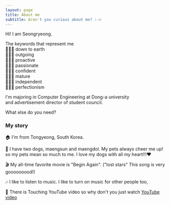 ```yaml
---
layout: page
title: About me
subtitle: Aren't you curious about me? :->
---
```


Hi! I am Seongryeong.

The keywords that represent me  
  🙋🏻‍♀ down to earth   
  🙋🏻‍♀ outgoing   
  🙋🏻‍♀ proactive   
  🙋🏻‍♀ passionate   
  🙋🏻‍♀ confident   
  🙋🏻‍♀ mature   
  🙋🏻‍♀ independent    
  🙋🏻‍♀ perfectionism   

I'm majoring in Computer Engineering at Dong-a university  
      and advertisement director of student council.

What else do you need?

### My story

🏠 I'm from Tongyeong, South Korea.  

🐶 I have two dogs, maengsun and maengdol. My pets always cheer me up! so my pets mean so much to me. I love my dogs with all my heart!!!♥  

🎬 My all-time favorite movie is "Begin Again". ("lost stars" This song is very gooooooood!)    

🎶 I like to listen to music. I like to turn on music for other people too,  

💟 There is Touching YouTube video so why don't you just watch [YouTube video](https://www.youtube.com/watch?v=fmRHurypT4c&list=WL&index=2)  
